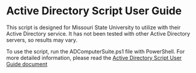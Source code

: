 # Active Directory Script User Guide

This script is designed for Missouri State University to utilize with their Active Directory service.
It has not been tested with other Active Directory servers, so results may vary.

To use the script, run the ADComputerSuite.ps1 file with PowerShell.
For more detailed information, please read the [Active Directory Script User Guide document](https://github.com/sjf60780/ADScript/blob/0a65e80af1484208fab0ea643d5f674cd14edd1a/Active%20Directory%20Script%20User%20Guide.docx)
